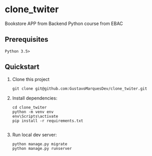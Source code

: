 # clone_twiter

Bookstore APP from Backend Python course from EBAC

## Prerequisites

```
Python 3.5>

```

## Quickstart

1. Clone this project

   ```shell
   git clone git@github.com:GustavoMarquesDev/clone_twiter.git
   ```

2. Install dependencies:

   ```shell
   cd clone_twiter
   python -m venv env
   env\Scripts\activate
   pip install -r requirements.txt

   
   ```

3. Run local dev server:

   ```shell
   python manage.py migrate
   python manage.py runserver
   ```

